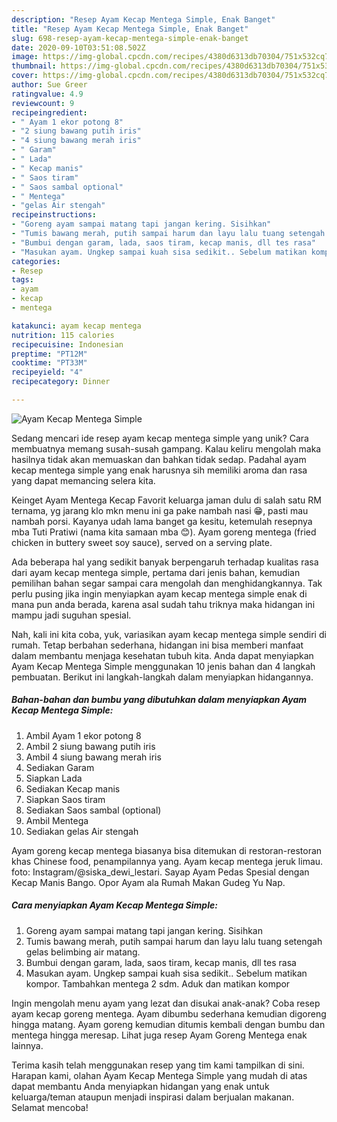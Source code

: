 ```yaml
---
description: "Resep Ayam Kecap Mentega Simple, Enak Banget"
title: "Resep Ayam Kecap Mentega Simple, Enak Banget"
slug: 698-resep-ayam-kecap-mentega-simple-enak-banget
date: 2020-09-10T03:51:08.502Z
image: https://img-global.cpcdn.com/recipes/4380d6313db70304/751x532cq70/ayam-kecap-mentega-simple-foto-resep-utama.jpg
thumbnail: https://img-global.cpcdn.com/recipes/4380d6313db70304/751x532cq70/ayam-kecap-mentega-simple-foto-resep-utama.jpg
cover: https://img-global.cpcdn.com/recipes/4380d6313db70304/751x532cq70/ayam-kecap-mentega-simple-foto-resep-utama.jpg
author: Sue Greer
ratingvalue: 4.9
reviewcount: 9
recipeingredient:
- " Ayam 1 ekor potong 8"
- "2 siung bawang putih iris"
- "4 siung bawang merah iris"
- " Garam"
- " Lada"
- " Kecap manis"
- " Saos tiram"
- " Saos sambal optional"
- " Mentega"
- "gelas Air stengah"
recipeinstructions:
- "Goreng ayam sampai matang tapi jangan kering. Sisihkan"
- "Tumis bawang merah, putih sampai harum dan layu lalu tuang setengah gelas belimbing air matang."
- "Bumbui dengan garam, lada, saos tiram, kecap manis, dll tes rasa"
- "Masukan ayam. Ungkep sampai kuah sisa sedikit.. Sebelum matikan kompor. Tambahkan mentega 2 sdm. Aduk dan matikan kompor"
categories:
- Resep
tags:
- ayam
- kecap
- mentega

katakunci: ayam kecap mentega 
nutrition: 115 calories
recipecuisine: Indonesian
preptime: "PT12M"
cooktime: "PT33M"
recipeyield: "4"
recipecategory: Dinner

---
```



![Ayam Kecap Mentega Simple](https://img-global.cpcdn.com/recipes/4380d6313db70304/751x532cq70/ayam-kecap-mentega-simple-foto-resep-utama.jpg)

Sedang mencari ide resep ayam kecap mentega simple yang unik? Cara membuatnya memang susah-susah gampang. Kalau keliru mengolah maka hasilnya tidak akan memuaskan dan bahkan tidak sedap. Padahal ayam kecap mentega simple yang enak harusnya sih memiliki aroma dan rasa yang dapat memancing selera kita.

Keinget Ayam Mentega Kecap Favorit keluarga jaman dulu di salah satu RM ternama, yg jarang klo mkn menu ini ga pake nambah nasi 😁, pasti mau nambah porsi. Kayanya udah lama banget ga kesitu, ketemulah resepnya mba Tuti Pratiwi (nama kita samaan mba 😊). Ayam goreng mentega (fried chicken in buttery sweet soy sauce), served on a serving plate.

Ada beberapa hal yang sedikit banyak berpengaruh terhadap kualitas rasa dari ayam kecap mentega simple, pertama dari jenis bahan, kemudian pemilihan bahan segar sampai cara mengolah dan menghidangkannya. Tak perlu pusing jika ingin menyiapkan ayam kecap mentega simple enak di mana pun anda berada, karena asal sudah tahu triknya maka hidangan ini mampu jadi suguhan spesial.


Nah, kali ini kita coba, yuk, variasikan ayam kecap mentega simple sendiri di rumah. Tetap berbahan sederhana, hidangan ini bisa memberi manfaat dalam membantu menjaga kesehatan tubuh kita. Anda dapat menyiapkan Ayam Kecap Mentega Simple menggunakan 10 jenis bahan dan 4 langkah pembuatan. Berikut ini langkah-langkah dalam menyiapkan hidangannya.

<!--inarticleads1-->

##### Bahan-bahan dan bumbu yang dibutuhkan dalam menyiapkan Ayam Kecap Mentega Simple:

1. Ambil  Ayam 1 ekor potong 8
1. Ambil 2 siung bawang putih iris
1. Ambil 4 siung bawang merah iris
1. Sediakan  Garam
1. Siapkan  Lada
1. Sediakan  Kecap manis
1. Siapkan  Saos tiram
1. Sediakan  Saos sambal (optional)
1. Ambil  Mentega
1. Sediakan gelas Air stengah


Ayam goreng kecap mentega biasanya bisa ditemukan di restoran-restoran khas Chinese food, penampilannya yang. Ayam kecap mentega jeruk limau. foto: Instagram/@siska_dewi_lestari. Sayap Ayam Pedas Spesial dengan Kecap Manis Bango. Opor Ayam ala Rumah Makan Gudeg Yu Nap. 

<!--inarticleads2-->

##### Cara menyiapkan Ayam Kecap Mentega Simple:

1. Goreng ayam sampai matang tapi jangan kering. Sisihkan
1. Tumis bawang merah, putih sampai harum dan layu lalu tuang setengah gelas belimbing air matang.
1. Bumbui dengan garam, lada, saos tiram, kecap manis, dll tes rasa
1. Masukan ayam. Ungkep sampai kuah sisa sedikit.. Sebelum matikan kompor. Tambahkan mentega 2 sdm. Aduk dan matikan kompor


Ingin mengolah menu ayam yang lezat dan disukai anak-anak? Coba resep ayam kecap goreng mentega. Ayam dibumbu sederhana kemudian digoreng hingga matang. Ayam goreng kemudian ditumis kembali dengan bumbu dan mentega hingga meresap. Lihat juga resep Ayam Goreng Mentega enak lainnya. 

Terima kasih telah menggunakan resep yang tim kami tampilkan di sini. Harapan kami, olahan Ayam Kecap Mentega Simple yang mudah di atas dapat membantu Anda menyiapkan hidangan yang enak untuk keluarga/teman ataupun menjadi inspirasi dalam berjualan makanan. Selamat mencoba!

